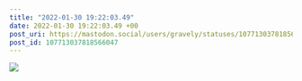 ```yaml
---
title: "2022-01-30 19:22:03.49"
date: 2022-01-30 19:22:03.49 +00
post_uri: https://mastodon.social/users/gravely/statuses/107713037818566047
post_id: 107713037818566047
---
```




![](/images/107713037755221420.jpg)

